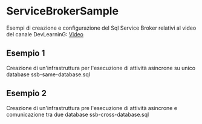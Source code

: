 # ServiceBrokerSample

Esempi di creazione e configurazione del Sql Service Broker relativi al video del canale DevLearninG: [Video](https://youtu.be/RQ3Rj-WsGk0)

## Esempio 1

Creazione di un'infrastruttura per l'esecuzione di attività asincrone su unico database
ssb-same-database.sql


## Esempio 2

Creazione di un'infrastruttura pre l'esecuzione di attività asincrone e comunicazione tra due database
ssb-cross-database.sql
